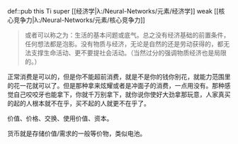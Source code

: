 def::pub this Ti super [[经济学|λ:/Neural-Networks/元素/经济学]] weak [[核心竞争力|λ:/Neural-Networks/元素/核心竞争力]]

> 或者可以称之为：生活的基本问题或底气。总之没有经济基础的前置条件，任何想法都是泡影。没有物质与经济，无论是自然的还是劳动获得的，都无法支撑生命活动、更不要提社会活动。（当然过分的强调物质经济也是局限的。）

正常消费是可以的，但是你不能超前消费，就是不是你的钱你别花，就能力范围里的花一花就可以了。但是那种拿来炫耀或者是冲面子的消费，一点用没有。那种感觉自己咬咬牙也能拿下，你就千万别拿下，就你说你使好大劲拿那玩意，人家真买的起的人根本就不在乎，买不起的人就更不在乎了。

价值、价格、交换、使用价值、资本。

货币就是存储价值/需求的一般等价物，类似电池。